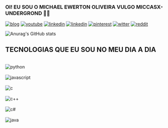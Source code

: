 ### OI! EU SOU O MICHAEL EWERTON OLIVEIRA VULGO  MICCASX-UNDERGROND 🙌🏻


[![blog](https://img.shields.io/badge/Linux-FCC624?style=for-the-badge&logo=linux&logoColor=black)](https://www.linux.org/)
[![youtube](https://img.shields.io/badge/YouTube-FF0000?style=for-the-badge&logo=youtube&logoColor=white)](https://www.youtube.com/channel/UCllXi4KZbx3TATVBSsVeHzA)
[![linkedin](https://img.shields.io/badge/LinkedIn-0077B5?style=for-the-badge&logo=linkedin&logoColor=white)](https://www.linkedin.com/in/michael-e-415aa9222/)
[![linkedin](https://img.shields.io/badge/LinkedIn-0077B5?style=for-the-badge&logo=linkedin&logoColor=white)](https://www.linkedin.com/in/miccasx-underground-a8a390207/)
[![pinterest](https://img.shields.io/badge/Pinterest-%23E60023.svg?&style=for-the-badge&logo=Pinterest&logoColor=white)](https://br.pinterest.com/miccasx/)
[![witter](https://img.shields.io/badge/Twitter-1DA1F2?style=for-the-badge&logo=twitter&logoColor=white)](https://twitter.com/miccasx)
[![reddit](https://img.shields.io/badge/Reddit-FF4500?style=for-the-badge&logo=reddit&logoColor=white)](https://www.reddit.com/user/Miccasx/)


![Anurag's GitHub stats](https://github-readme-stats.vercel.app/api?username=michaelewerton&show_icons=true&bg_color=00000000)


## TECNOLOGIAS QUE EU SOU NO MEU DIA A DIA


<div style='display:  inline_block'><br/>
  <img aling='center'  alt='python' src='https://img.shields.io/badge/Python-3776AB?style=for-the-badge&logo=python&logoColor=white'>
  </div>
<div style='display:  inline_block'><br/>
  <img aling='center'  alt='javascript' src='https://img.shields.io/badge/JavaScript-F7DF1E?style=for-the-badge&logo=javascript&logoColor=black'>
  </div>
<div style='display:  inline_block'><br/>
  <img aling='center'  alt='c' src='https://img.shields.io/badge/C-00599C?style=for-the-badge&logo=c&logoColor=white'>
  </div>
<div style='display:  inline_block'><br/>
  <img aling='center'  alt='c++' src='https://img.shields.io/badge/C%2B%2B-00599C?style=for-the-badge&logo=c%2B%2B&logoColor=white'>
  </div>
<div style='display:  inline_block'><br/>
  <img aling='center'  alt='c#' src='https://img.shields.io/badge/C%23-239120?style=for-the-badge&logo=c-sharp&logoColor=white'>
  </div>
<div style='display:  inline_block'><br/>
  <img aling='center'  alt='java' src='https://img.shields.io/badge/Java-ED8B00?style=for-the-badge&logo=openjdk&logoColor=white'>
  </div>


